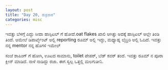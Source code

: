```yaml
---
layout: post
title: "Day 20, ಶುಕ್ರವಾರ"
categories: misc
---
```


ಇವತ್ತು ಬೆಳಗ್ಗೆ ಎದ್ದು ಸೀದಾ ಹಾಸ್ಪಿಟಲ್ ಗೆ ಹೋದೆ.oat flakes ಖಾಲಿ ಆಗಿತ್ತು ಅದಕ್ಕೆ ಹಾಸ್ಪಿಟಲ್ ಅಲ್ಲೇ ತಿಂಡಿ ತಿಂದೆ. ಆಮೇಲೆ ಡಿಪಾರ್ಟ್ಮೆಂಟ್ ಅಲ್ಲಿ reporting  ರೂಮ್ ಅಲ್ಲಿ ಇದ್ದು, ಮಧ್ಯಾಹ್ನ ಲೈಬ್ರರಿ ಅಲ್ಲಿ ಓದಿದೆ. ಇವತ್ತು ನನ್ನ mentor ನನ್ನ ಹೊಗಳಿ ಇಮೇಲ್

ಸಂಜೆ ಶಾಪಿಂಗ್ ಗೆ ಹೋಗಿ, ಊಟದ ಸಾಮಾನು, toilet  ಪೇಪರ್, ಬೆಡ್ ಕವರ್ ತಂದೆ. ಇವತ್ತು ರೂಮ್ ನ ಪೂರಾ ಕ್ಲೀನ್ ಮಾಡಿದೆ. ನಾಳೆ ನಾಡಿದ್ದು ರಜಾ. ಈಗ ಸ್ವಲ್ಪ ಒತ್ತಲ್ಲಿ ಮಲಗುತೀನಿ. 
